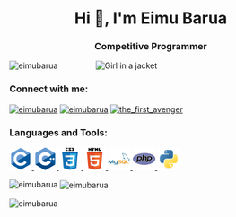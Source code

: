 

<h1 align="center">Hi 👋, I'm Eimu Barua</h1>
<h3 align="center">Competitive Programmer</h3>
<img align="right" src="https://media.tenor.com/NOYF3f82b_gAAAAC/programmer.gif" alt="Girl in a jacket" width="350" >
<p align="left"> <img src="https://komarev.com/ghpvc/?username=eimubarua&label=Profile%20views&color=0e75b6&style=flat" alt="eimubarua" /> </p>

<h3 align="left">Connect with me:</h3>
<p align="left">
<a href="https://linkedin.com/in/eimubarua" target="blank"><img align="center" src="https://raw.githubusercontent.com/rahuldkjain/github-profile-readme-generator/master/src/images/icons/Social/linked-in-alt.svg" alt="eimubarua" height="30" width="40" /></a>
<a href="https://fb.com/eimubarua" target="blank"><img align="center" src="https://raw.githubusercontent.com/rahuldkjain/github-profile-readme-generator/master/src/images/icons/Social/facebook.svg" alt="eimubarua" height="30" width="40" /></a>
<a href="https://codeforces.com/profile/the_first_avenger" target="blank"><img align="center" src="https://raw.githubusercontent.com/rahuldkjain/github-profile-readme-generator/master/src/images/icons/Social/codeforces.svg" alt="the_first_avenger" height="30" width="40" /></a>
</p>

<h3 align="left">Languages and Tools:</h3>
<p align="left"> <a href="https://www.cprogramming.com/" target="_blank" rel="noreferrer"> <img src="https://raw.githubusercontent.com/devicons/devicon/master/icons/c/c-original.svg" alt="c" width="40" height="40"/> </a> <a href="https://www.w3schools.com/cpp/" target="_blank" rel="noreferrer"> <img src="https://raw.githubusercontent.com/devicons/devicon/master/icons/cplusplus/cplusplus-original.svg" alt="cplusplus" width="40" height="40"/> </a> <a href="https://www.w3schools.com/css/" target="_blank" rel="noreferrer"> <img src="https://raw.githubusercontent.com/devicons/devicon/master/icons/css3/css3-original-wordmark.svg" alt="css3" width="40" height="40"/> </a> <a href="https://www.w3.org/html/" target="_blank" rel="noreferrer"> <img src="https://raw.githubusercontent.com/devicons/devicon/master/icons/html5/html5-original-wordmark.svg" alt="html5" width="40" height="40"/> </a> <a href="https://www.mysql.com/" target="_blank" rel="noreferrer"> <img src="https://raw.githubusercontent.com/devicons/devicon/master/icons/mysql/mysql-original-wordmark.svg" alt="mysql" width="40" height="40"/> </a> <a href="https://www.php.net" target="_blank" rel="noreferrer"> <img src="https://raw.githubusercontent.com/devicons/devicon/master/icons/php/php-original.svg" alt="php" width="40" height="40"/> </a> <a href="https://www.python.org" target="_blank" rel="noreferrer"> <img src="https://raw.githubusercontent.com/devicons/devicon/master/icons/python/python-original.svg" alt="python" width="40" height="40"/> </a> </p>

<p><img align="left" src="https://github-readme-stats.vercel.app/api/top-langs?username=eimubarua&show_icons=true&locale=en&layout=compact" alt="eimubarua" /></p>

<p>&nbsp;<img align="center" src="https://github-readme-stats.vercel.app/api?username=eimubarua&show_icons=true&locale=en" alt="eimubarua" /></p>

<p><img align="center" src="https://github-readme-streak-stats.herokuapp.com/?user=eimubarua&" alt="eimubarua" /></p>
